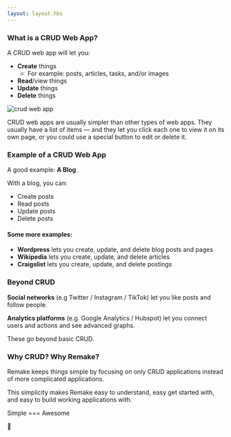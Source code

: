 ```yaml
---
layout: layout.hbs
---
```


### What is a CRUD Web App?

A CRUD web app will let you:

* **Create** things 
  * For example: posts, articles, tasks, and/or images
* **Read**/view things
* **Update** things
* **Delete** things

![crud web app](/static/crud.png)

CRUD web apps are usually simpler than other types of web apps. They usually have a list of items &mdash; and they let you click each one to view it on its own page, or you could use a special button to edit or delete it.

### Example of a CRUD Web App

A good example: **A Blog**.

With a blog, you can:

* Create posts
* Read posts
* Update posts
* Delete posts

#### Some more examples:

* **Wordpress** lets you create, update, and delete blog posts and pages
* **Wikipedia** lets you create, update, and delete articles
* **Craigslist** lets you create, update, and delete postings

### Beyond CRUD

**Social networks** (e.g Twitter / Instagram / TikTok) let you like posts and follow people. 

**Analytics platforms** (e.g. Google Analytics / Hubspot) let you connect users and actions and see advanced graphs. 

These go beyond basic CRUD.

### Why CRUD? Why Remake?

Remake keeps things simple by focusing on only CRUD applications instead of more complicated applications.

This simplicity makes Remake easy to understand, easy get started with, and easy to build working applications with.

Simple === Awesome 

🤘





